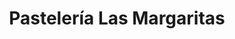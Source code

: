 ---
title: "Pastelería Las Margaritas"
url: /mazatenango/pasteleria-las-margaritas/
shop: panadería
---